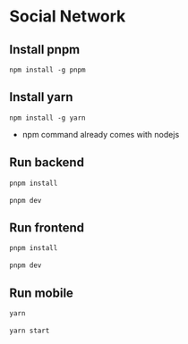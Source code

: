 # Social Network

## Install pnpm
`npm install -g pnpm`

## Install yarn
`npm install -g yarn`

- npm command already comes with nodejs

## Run backend
`pnpm install`<br />
<br />
`pnpm dev`

## Run frontend
`pnpm install`<br />
<br />
`pnpm dev`

## Run mobile
`yarn`<br />
<br />
`yarn start`
